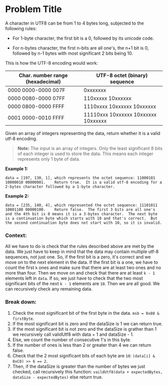 # Problem Title
A character in UTF8 can be from 1 to 4 bytes long, subjected to the following rules:
  - For 1-byte character, the first bit is a 0, followed by its unicode code.

  - For n-bytes character, the first n-bits are all one's, the n+1 bit is 0, followed by n-1 bytes with most significant 2 bits being 10.

This is how the UTF-8 encoding would work:

| Char. number range (hexadecimal)  |        UTF-8 octet (binary) sequence |
|-----------------------------------|------------------------------|
|     0000 0000-0000 007F | 0xxxxxxx |
|     0000 0080-0000 07FF | 110xxxxx 10xxxxxx |
|     0000 0800-0000 FFFF | 1110xxxx 10xxxxxx 10xxxxxx |
|     0001 0000-0010 FFFF | 11110xxx 10xxxxxx 10xxxxxx 10xxxxxx |

Given an array of integers representing the data, return whether it is a valid utf-8 encoding.

> **Note:** The input is an array of integers. Only the least significant 8 bits of each integer is used to store the data. This means each integer represents only 1 byte of data.

**Example 1:**
```
data = [197, 130, 1], which represents the octet sequence: 11000101 10000010 00000001.    Return true.  It is a valid utf-8 encoding for a 2-bytes character followed by a 1-byte character.
```

**Example 2:**
```
data = [235, 140, 4], which represented the octet sequence: 11101011 10001100 00000100.    Return false.  The first 3 bits are all one's and the 4th bit is 0 means it is a 3-bytes character.  The next byte is a continuation byte which starts with 10 and that's correct.  But the second continuation byte does not start with 10, so it is invalid.
```

### Context:
All we have to do is check that the rules described above are met by the data.
We just have to keep in mind that the data may contain multiple utf-8 sequences, not just one.
So, if the first bit is a zero, it's correct and we move on to the next element in the data.
If the first bit is a one, we have to count the first `k` ones and make sure that
there are at least two ones and no more than four. Then we move on and check that there are
at least `k - 1` elements left in `data`. If so, we just have to check that the two most
significant bits of the next `k - 1` elements are `10`. Then we are all good.
We can recursively check any remaining data.

### Break down:
1. Check the most significant bit of the first byte in the data. `msb = 0x80 & firstByte`.
2. If the most significant bit is zero and the dataSize is 1 we can return true.
3. If the most significant bit is not zero and the dataSize is grather than 1 we recursively call validUtf8 with data + 1 and dataSize - 1.
4. Else, we count the number of consecutive 1's in this byte.
5. If the number of ones is less than 2 or greater than 4 we can return false.
6. Check that the 2 most significant bits of each byte are `10`:  `(data[i] & 0xC0) >> 6 == 2`.
7. Then, if the dataSize is greater than the number of bytes we just checked, call recursively this function: `vaildUtf8(data + expectedBytes, dataSize - expectedBytes)` else return true.
